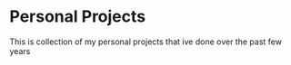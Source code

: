 # Personal Projects
This is  collection of my personal projects that ive done over the past few years 